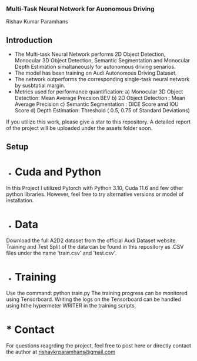 ### Multi-Task Neural Network for Auonomous Driving

Rishav Kumar Paramhans

## Introduction

* The Multi-task Neural Network performs 2D Object Detection, Monocular 3D Object Detection, Semantic Segmentation and Monocular Depth Estimation simaltaneously for autonomous driving senarios. 
* The model has been training on Audi Autonomous Driving Dataset.
* The network outperforms the corresponding single-task neural network by susbtatial margin. 
* Metrics used for performance quantification: a) Monocular 3D Object Detection: Mean Average Precsion BEV
                                               b) 2D Object Detection : Mean Average Precision
                                               c) Semantic Segmentation : DICE Score amd IOU Score
                                               d) Depth Estimation: Threshold ( 0.5, 0.75 of Standard Deviations)

If you utilize this work, please give a star to this repository.
A detailed report of the project will be uploaded under the assets folder soon.

## Setup
* # Cuda and Python
In this Project I utilized Pytorch with Python 3.10, Cuda 11.6 and few other python libraries. However, feel free to try alternative versions or model of installation.

* # Data
Download the full A2D2 dataset from the official Audi Dataset website. Training and Test Split of the data can be found in this repository as .CSV files under the name 'train.csv' and 'test.csv'.

* # Training
Use the command: python train.py
The training progress can be monitored using Tensorboard. Writing the logs on the Tensorboard can be handled using hthe hypermeter WRITER in the training scripts.

# * Contact
For questions reagrding the project, feel free to post here or directly contact the author at rishavkrparamhans@gmail.com
